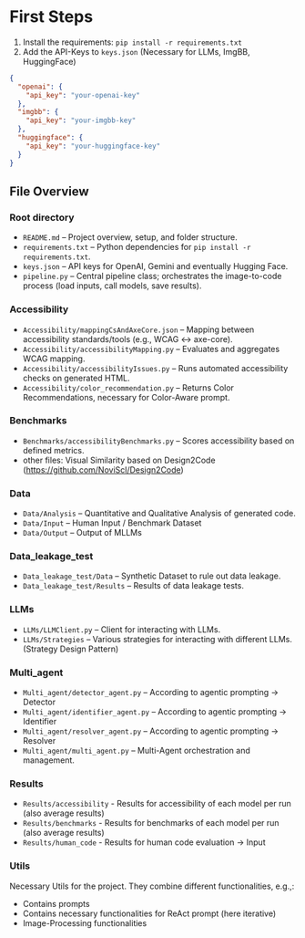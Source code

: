 # First Steps

1. Install the requirements: `pip install -r requirements.txt`
2. Add the API-Keys to `keys.json` (Necessary for LLMs, ImgBB, HuggingFace)

```json
{
  "openai": {
    "api_key": "your-openai-key"
  },
  "imgbb": {
    "api_key": "your-imgbb-key"
  },
  "huggingface": {
    "api_key": "your-huggingface-key"
  }
}
```

## File Overview

### Root directory
- `README.md` – Project overview, setup, and folder structure.
- `requirements.txt` – Python dependencies for `pip install -r requirements.txt`.
- `keys.json` – API keys for OpenAI, Gemini and eventually Hugging Face.
- `pipeline.py` – Central pipeline class; orchestrates the image-to-code process (load inputs, call models, save results).

### Accessibility
- `Accessibility/mappingCsAndAxeCore.json` – Mapping between accessibility standards/tools (e.g., WCAG ↔ axe-core).
- `Accessibility/accessibilityMapping.py` – Evaluates and aggregates WCAG mapping.
- `Accessibility/accessibilityIssues.py` – Runs automated accessibility checks on generated HTML.
- `Accessibility/color_recommendation.py` – Returns Color Recommendations, necessary for Color-Aware prompt.

### Benchmarks
- `Benchmarks/accessibilityBenchmarks.py` – Scores accessibility based on defined metrics.
- other files: Visual Similarity based on Design2Code (https://github.com/NoviScl/Design2Code)

### Data
- `Data/Analysis` – Quantitative and Qualitative Analysis of generated code.
- `Data/Input` – Human Input / Benchmark Dataset
- `Data/Output` – Output of MLLMs

### Data_leakage_test
- `Data_leakage_test/Data` – Synthetic Dataset to rule out data leakage.
- `Data_leakage_test/Results` – Results of data leakage tests.

### LLMs
- `LLMs/LLMClient.py` – Client for interacting with LLMs.
- `LLMs/Strategies` – Various strategies for interacting with different LLMs. (Strategy Design Pattern)

### Multi_agent
- `Multi_agent/detector_agent.py` – According to agentic prompting -> Detector
- `Multi_agent/identifier_agent.py` – According to agentic prompting -> Identifier
- `Multi_agent/resolver_agent.py` – According to agentic prompting -> Resolver
- `Multi_agent/multi_agent.py` – Multi-Agent orchestration and management.

### Results
- `Results/accessibility` - Results for accessibility of each model per run (also average results) 
- `Results/benchmarks` - Results for benchmarks of each model per run (also average results)
- `Results/human_code` - Results for human code evaluation -> Input

### Utils
Necessary Utils for the project. They combine different functionalities, e.g.,:
- Contains prompts
- Contains necessary functionalities for ReAct prompt (here iterative)
- Image-Processing functionalities


